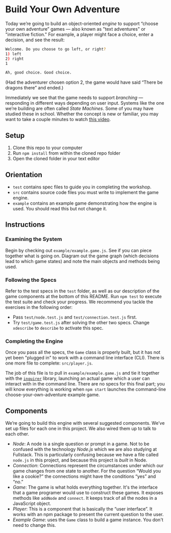 # Build Your Own Adventure

Today we’re going to build an object-oriented *engine* to support “choose your own adventure” games — also known as "text adventures" or "interactive fiction." For example, a player might face a choice, enter a decision, and see the result:

```sh
Welcome. Do you choose to go left, or right?
1) left
2) right
1

Ah, good choice. Good choice.
```

(Had the adventurer chosen option 2, the game would have said “There be dragons there” and ended.)

Immediately we see that the game needs to support *branching* — responding in different ways depending on user input. Systems like the one we’re building are often called *State Machines*. Some of you may have studied these in school. Whether the concept is new or familiar, you may want to take a couple minutes to watch [this video](https://www.youtube.com/watch?v=-Yicg2TTMPs).

## Setup

1. Clone this repo to your computer
1. Run `npm install` from within the cloned repo folder
1. Open the cloned folder in your text editor

## Orientation

* `test` contains spec files to guide you in completing the workshop.
* `src` contains source code files you must write to implement the game engine.
* `example` contains an example game demonstrating how the engine is used. You should read this but not change it.

## Instructions

### Examining the System

Begin by checking out `example/example.game.js`. See if you can piece together what is going on. Diagram out the game graph (which decisions lead to which game states) and note the main objects and methods being used.

### Following the Specs

Refer to the test specs in the `test` folder, as well as our description of the game components at the bottom of this README. Run `npm test` to execute the test suite and check your progress. We recommend you tackle the exercises in the following order:

* Pass `test/node.test.js` and `test/connection.test.js` first.
* Try `test/game.test.js` after solving the other two specs. Change `xdescribe` to `describe` to activate this spec.

### Completing the Engine

Once you pass all the specs, the `Game` class is properly built, but it has not yet been "plugged in" to work with a command line interface (CLI). There is one more file to complete: `src/player.js`.

The job of this file is to pull in `example/example.game.js` and tie it together with the [`inquirer`](https://www.npmjs.com/package/inquirer) library, launching an actual game which a user can interact with in the command line. There are no specs for this final part; you will know everything is working when `npm start` launches the command-line choose-your-own-adventure example game.

## Components

We’re going to build this engine with several suggested components. We’ve set up files for each one in this project. We also wired them up to talk to each other.

- *Node*: A node is a single question or prompt in a game. Not to be confused with the technology _Node.js_ which we are also studying at Fullstack. This is particularly confusing because we have a file called `node.js` in this project, and because this project is _built_ in Node.
- *Connection*: Connections represent the circumstances under which our game changes from one state to another. For the question “Would you like a cookie?” the connections might have the conditions “yes” and “no.”
- *Game*: The game is what holds everything together. It's the interface that a game programer would use to construct these games. It exposes methods like `addNode` and `connect`. It keeps track of all the nodes in a JavaScript object.
- *Player*: This is a component that is basically the “user interface”. It works with an npm package to present the current question to the user.
- *Example Game*: uses the `Game` class to build a game instance. You don't need to change this.
